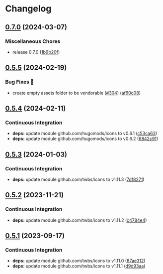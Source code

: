 # Changelog

## [0.7.0](https://github.com/hugomods/icons/compare/vendors/bootstrap/v0.5.5...vendors/bootstrap/v0.7.0) (2024-03-07)


### Miscellaneous Chores

* release 0.7.0 ([1b9b20f](https://github.com/hugomods/icons/commit/1b9b20fb6e0e6a9921b554ffda7f34b991f309dc))

## [0.5.5](https://github.com/hugomods/icons/compare/vendors/bootstrap/v0.5.4...vendors/bootstrap/v0.5.5) (2024-02-19)


### Bug Fixes 🐞

* create empty assets folder to be vendorable ([#304](https://github.com/hugomods/icons/issues/304)) ([af60c08](https://github.com/hugomods/icons/commit/af60c08eae72bc49233703dfb5ad3f305169e953))

## [0.5.4](https://github.com/hugomods/icons/compare/vendors/bootstrap/v0.5.3...vendors/bootstrap/v0.5.4) (2024-02-11)


### Continuous Integration

* **deps:** update module github.com/hugomods/icons to v0.6.1 ([c53ca63](https://github.com/hugomods/icons/commit/c53ca63b1b074b041833e78d52617b2f3c3e9ea3))
* **deps:** update module github.com/hugomods/icons to v0.6.2 ([6842c91](https://github.com/hugomods/icons/commit/6842c91c37221b6792d9d9f38537a81397d810dd))

## [0.5.3](https://github.com/hugomods/icons/compare/vendors/bootstrap/v0.5.2...vendors/bootstrap/v0.5.3) (2024-01-03)


### Continuous Integration

* **deps:** update module github.com/twbs/icons to v1.11.3 ([7df8271](https://github.com/hugomods/icons/commit/7df8271f37ac6ef67fae0527a66357720da4e174))

## [0.5.2](https://github.com/hugomods/icons/compare/vendors/bootstrap/v0.5.1...vendors/bootstrap/v0.5.2) (2023-11-21)


### Continuous Integration

* **deps:** update module github.com/twbs/icons to v1.11.2 ([c4784e4](https://github.com/hugomods/icons/commit/c4784e49731ba5f83f3445d08a04fe3fa1c53ead))

## [0.5.1](https://github.com/hugomods/icons/compare/vendors/bootstrap/v0.5.0...vendors/bootstrap/v0.5.1) (2023-09-17)


### Continuous Integration

* **deps:** update module github.com/twbs/icons to v1.11.0 ([87ae312](https://github.com/hugomods/icons/commit/87ae3125006f9a0107c5cc14249a8232c3b8b688))
* **deps:** update module github.com/twbs/icons to v1.11.1 ([d9d93aa](https://github.com/hugomods/icons/commit/d9d93aa2a1f2d82d67795a7e635f2fc9738b5b20))
